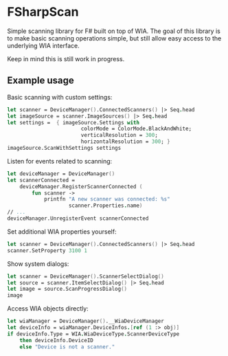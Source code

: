 # FSharpScan
Simple scanning library for F# built on top of WIA.
The goal of this library is to make basic scanning operations simple,
but still allow easy access to the underlying WIA interface.

Keep in mind this is still work in progress.

## Example usage

Basic scanning with custom settings:
```fsharp
let scanner = DeviceManager().ConnectedScanners() |> Seq.head
let imageSource = scanner.ImageSources() |> Seq.head
let settings =  { imageSource.Settings with
                        colorMode = ColorMode.BlackAndWhite;
                        verticalResolution = 300;
                        horizontalResolution = 300; }
imageSource.ScanWithSettings settings
```

Listen for events related to scanning:
```fsharp
let deviceManager = DeviceManager()
let scannerConnected =
    deviceManager.RegisterScannerConnected (
        fun scanner -> 
            printfn "A new scanner was connected: %s"
                    scanner.Properties.name)
// ...
deviceManager.UnregisterEvent scannerConnected
```

Set additional WIA properties yourself:
```fsharp
let scanner = DeviceManager().ConnectedScanners() |> Seq.head
scanner.SetProperty 3100 1
```

Show system dialogs:
```fsharp
let scanner = DeviceManager().ScannerSelectDialog()
let source = scanner.ItemSelectDialog() |> Seq.head
let image = source.ScanProgressDialog()
image
```

Access WIA objects directly:
```fsharp
let wiaManager = DeviceManager().__WiaDeviceManager
let deviceInfo = wiaManager.DeviceInfos.[ref (1 :> obj)]
if deviceInfo.Type = WIA.WiaDeviceType.ScannerDeviceType
    then deviceInfo.DeviceID
    else "Device is not a scanner."
```